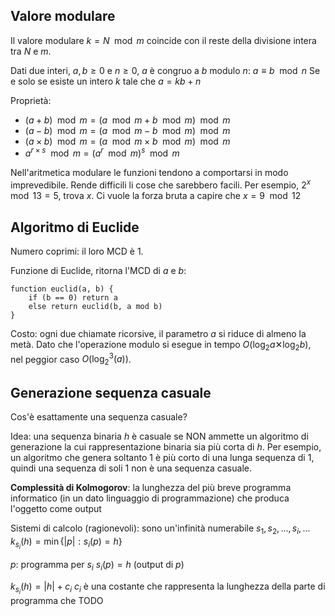 ## Valore modulare

Il valore modulare $k=N \mod m$ coincide con il reste della divisione intera tra $N$ e $m$.

Dati due interi, $a,b≥0$ e $n≥0$, $a$ è congruo a $b$ modulo $n$:
$a≡b \mod  n$
Se e solo se esiste un intero $k$ tale che $a=kb+n$

Proprietà:
- $(a+b) \mod m=(a \mod m + b \mod m) \mod m$
- $(a-b) \mod m=(a \mod m - b \mod m) \mod m$
- $(a×b) \mod m=(a \mod m × b \mod m) \mod m$
- $a^{r×s} \mod m=(a^r \mod m)^s \mod m$

Nell'aritmetica modulare le funzioni tendono a comportarsi in modo imprevedibile. Rende difficili li cose che sarebbero facili.
Per esempio, $2^x \mod 13=5$, trova $x$. Ci vuole la forza bruta a capire che $x=9 \mod 12$

## Algoritmo di Euclide

Numero coprimi: il loro MCD è 1.

Funzione di Euclide, ritorna l'MCD di $a$ e $b$:
```
function euclid(a, b) {
    if (b == 0) return a
    else return euclid(b, a mod b)
}
```

Costo: ogni due chiamate ricorsive, il parametro $a$ si riduce di almeno la metà. Dato che l'operazione modulo si esegue in tempo $O(\log_2 a✕\log_2 b$), nel peggior caso $O(\log_2^3(a))$.

## Generazione sequenza casuale

Cos'è esattamente una sequenza casuale?

Idea: una sequenza binaria $h$ è casuale se NON ammette un algoritmo di generazione la cui rappresentazione binaria sia più corta di $h$.
Per esempio, un algoritmo che genera soltanto $1$ è più corto di una lunga sequenza di $1$, quindi una sequenza di soli $1$ non è una sequenza casuale.

**Complessità di Kolmogorov**: la lunghezza del più breve programma informatico (in un dato linguaggio di programmazione) che produca l'oggetto come output

Sistemi di calcolo (ragionevoli): sono un'infinità numerabile $s_1,s_2,...,s_i,...$
$k_{s_i}(h)=\min\{|p|:s_i(p)=h\}$

$p$: programma per $s_i$
$s_i(p)=h$ (output di $p$)

$k_{s_i}(h)=|h|+c_i$
$c_i$ è una costante che rappresenta la lunghezza della parte di programma che TODO